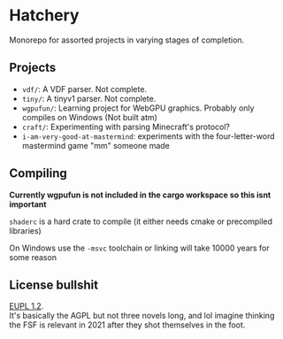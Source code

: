 # Hatchery

Monorepo for assorted projects in varying stages of completion.

## Projects

* `vdf/`: A VDF parser. Not complete.
* `tiny/`: A tinyv1 parser. Not complete.
* `wgpufun/`: Learning project for WebGPU graphics. Probably only compiles on Windows (Not built atm)
* `craft/`: Experimenting with parsing Minecraft's protocol?
* `i-am-very-good-at-mastermind`: experiments with the four-letter-word mastermind game "mm" someone made

## Compiling

**Currently wgpufun is not included in the cargo workspace so this isnt important**

`shaderc` is a hard crate to compile (it either needs cmake or precompiled libraries)

On Windows use the `-msvc` toolchain or linking will take 10000 years for some reason

## License bullshit

[EUPL 1.2](https://spdx.org/licenses/EUPL-1.2.html).  
It's basically the AGPL but not three novels long, and lol imagine thinking the FSF is relevant in 2021 after they shot themselves in the foot.